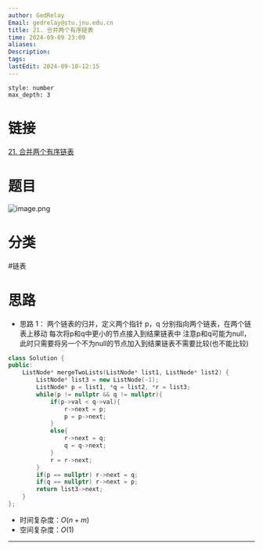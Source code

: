 ```yaml
---
author: GedRelay
Email: gedrelay@stu.jnu.edu.cn
title: 21. 合并两个有序链表
time: 2024-09-09 23:09
aliases: 
Description: 
tags: 
lastEdit: 2024-09-10-12:15
---
```


```toc
style: number
max_depth: 3
```

# 链接
[21. 合并两个有序链表](https://leetcode.cn/problems/merge-two-sorted-lists/) 

# 题目
![image.png](https://ged-pic-bed.oss-cn-guangzhou.aliyuncs.com/img/202409092309890.png)


# 分类
#链表

# 思路
- 思路 1：
两个链表的归并，定义两个指针 p，q 分别指向两个链表，在两个链表上移动
每次将p和q中更小的节点接入到结果链表中
注意p和q可能为null，此时只需要将另一个不为null的节点加入到结果链表不需要比较(也不能比较)


```cpp
class Solution {
public:
    ListNode* mergeTwoLists(ListNode* list1, ListNode* list2) {
        ListNode* list3 = new ListNode(-1);
        ListNode* p = list1, *q = list2, *r = list3;
        while(p != nullptr && q != nullptr){
            if(p->val < q->val){
                r->next = p;
                p = p->next;
            }
            else{
                r->next = q;
                q = q->next;
            }
            r = r->next;
        }
        if(p == nullptr) r->next = q;
        if(q == nullptr) r->next = p;
        return list3->next;
    }
};
```


- 时间复杂度：${O\left( n+m \right)  }$ 
- 空间复杂度：${O\left( 1 \right)  }$ 


---

